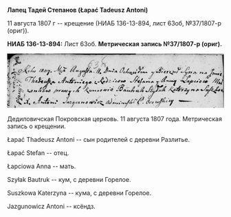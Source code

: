**Лапец Тадей Степанов (Łapać Tadeusz Antoni)**

11 августа 1807 г -- крещение (НИАБ 136-13-894, лист 63об, №37/1807-р
(ориг)).

**НИАБ 136-13-894:** Лист 63об. **Метрическая запись №37/1807-р
(ориг).**

![](./media/04421873913effd96c341a40f0bcba94c32ef3e6.png)

Дедиловичская Покровская церковь. 11 августа 1807 года. Метрическая
запись о крещении.

Łapać Thadeusz Antoni -- сын родителей с деревни Разлитье.

Łapać Stefan -- отец.

Łapciowa Anna -- мать.

Szyłak Bautruk -- кум, с деревни Горелое.

Suszkowa Katerzyna -- кума, с деревни Горелое.

Jazgunowicz Antoni -- ксёндз.
